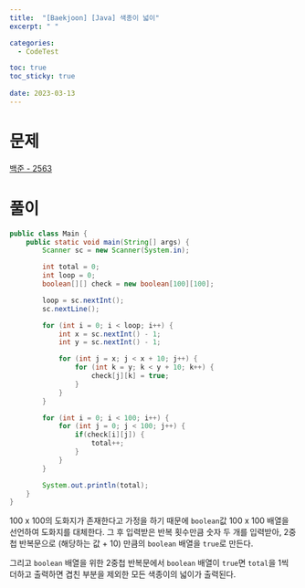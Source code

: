 ```yaml
---
title:  "[Baekjoon] [Java] 색종이 넓이"
excerpt: " "

categories:
  - CodeTest

toc: true
toc_sticky: true
 
date: 2023-03-13
---
```


# 문제

[백준 - 2563](https://www.acmicpc.net/problem/2563)

# 풀이

```java
public class Main {
    public static void main(String[] args) {
        Scanner sc = new Scanner(System.in);

        int total = 0;
        int loop = 0;
        boolean[][] check = new boolean[100][100];

        loop = sc.nextInt();
        sc.nextLine();

        for (int i = 0; i < loop; i++) {
            int x = sc.nextInt() - 1;
            int y = sc.nextInt() - 1;

            for (int j = x; j < x + 10; j++) {
                for (int k = y; k < y + 10; k++) {
                    check[j][k] = true;
                }
            }
        }

        for (int i = 0; i < 100; i++) {
            for (int j = 0; j < 100; j++) {
                if(check[i][j]) {
                    total++;
                }
            }
        }

        System.out.println(total);
    }
}
```

100 x 100의 도화지가 존재한다고 가정을 하기 때문에 `boolean`값 100 x 100 배열을 선언하여 도화지를 대체한다. 그 후 입력받은 반복 횟수만큼 숫자 두 개를 입력받아, 2중첩 반복문으로 (해당하는 값 + 10) 만큼의 `boolean` 배열을 `true`로 만든다.

그리고 `boolean` 배열을 위한 2중첩 반복문에서 `boolean` 배열이 `true`면 `total`을 1씩 더하고 출력하면 겹친 부분을 제외한 모든 색종이의 넓이가 출력된다.
